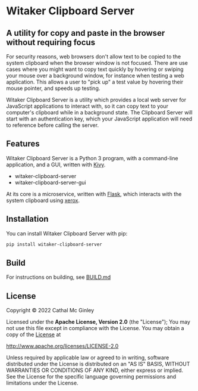 # Witaker Clipboard Server
## A utility for copy and paste in the browser without requiring focus

For security reasons, web browsers don't allow text to be copied to the system
clipboard when the browser window is not focused. There are use cases where 
you might want to copy text quickly by hovering or swiping your mouse over a
background window, for instance when testing a web application. This allows a
user to "pick up" a test value by hovering their mouse pointer, and speeds up
testing.

Witaker Clipboard Server is a utility which provides a local web server for
JavaScript applications to interact with, so it can copy text to your computer's
clipboard while in a background state. The Clipboard Server will start with an
authentication key, which your JavaScript application will need to reference
before calling the server.


## Features

Witaker Clipboard Server is a Python 3 program, with a command-line application, and a GUI, written with [Kivy](https://kivy.org).

- witaker-clipboard-server
- witaker-clipboard-server-gui

At its core is a microservice, written with [Flask](https://flask.palletsprojects.com/en/2.0.x/), which interacts with the system clipboard using [xerox](https://github.com/adityarathod/xerox).


## Installation

You can install Witaker Clipboard Server with pip:



```sh
pip install witaker-clipboard-server
```

## Build

For instructions on building, see [BUILD.md](BUILD.md)


## License

Copyright © 2022 Cathal Mc Ginley

Licensed under the **Apache License, Version 2.0** (the "License");
You may not use this file except in compliance with the License.
You may obtain a copy of the [License](LICENSE) at

http://www.apache.org/licenses/LICENSE-2.0

Unless required by applicable law or agreed to in writing, software
distributed under the License is distributed on an "AS IS" BASIS,
WITHOUT WARRANTIES OR CONDITIONS OF ANY KIND, either express or implied.
See the License for the specific language governing permissions and
limitations under the License.

